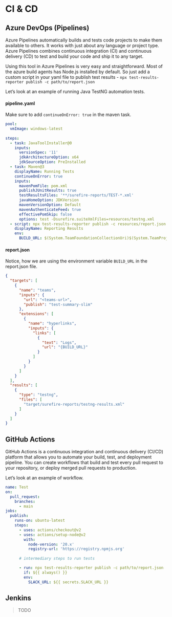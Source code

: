 # CI & CD

## Azure DevOps (Pipelines)

Azure Pipelines automatically builds and tests code projects to make them available to others. It works with just about any language or project type. Azure Pipelines combines continuous integration (CI) and continuous delivery (CD) to test and build your code and ship it to any target.

Using this tool in Azure Pipelines is very easy and straightforward. Most of the azure build agents has Node.js installed by default. So just add a custom script in your yaml file to publish test results - `npx test-results-reporter publish -c path/to/report.json`

Let’s look at an example of running Java TestNG automation tests. 

#### pipeline.yaml

Make sure to add `continueOnError: true` in the maven task.

```yaml
pool:
  vmImage: windows-latest
  
steps:
  - task: JavaToolInstaller@0
    inputs:
      versionSpec: '11'
      jdkArchitectureOption: x64
      jdkSourceOption: PreInstalled
  - task: Maven@3
    displayName: Running Tests
    continueOnError: true
    inputs:
      mavenPomFile: pom.xml
      publishJUnitResults: true
      testResultsFiles: '**/surefire-reports/TEST-*.xml'
      javaHomeOption: JDKVersion
      mavenVersionOption: Default
      mavenAuthenticateFeed: true
      effectivePomSkip: false
      options: test -Dsurefire.suiteXmlFiles=resources/testng.xml
  - script: npx test-results-reporter publish -c resources/report.json
    displayName: Reporting Results
    env:
      BUILD_URL: $(System.TeamFoundationCollectionUri)$(System.TeamProject)/_build/results?buildId=$(Build.BuildId)
```

#### report.json

Notice, how we are using the environment variable `BUILD_URL` in the report.json file.

```json
{
  "targets": [
    {
      "name": "teams",
      "inputs": {
        "url": "<teams-url>",
        "publish": "test-summary-slim"
      },
      "extensions": [
        {
          "name": "hyperlinks",
          "inputs": {
            "links": [
              {
                "text": "Logs",
                "url": "{BUILD_URL}"
              }
            ]
          }
        }
      ]
    }
  ],
  "results": [
    {
      "type": "testng",
      "files": [
        "target/surefire-reports/testng-results.xml"
      ]
    }
  ]
}
```


## GitHub Actions

GitHub Actions is a continuous integration and continuous delivery (CI/CD) platform that allows you to automate your build, test, and deployment pipeline. You can create workflows that build and test every pull request to your repository, or deploy merged pull requests to production.

Let’s look at an example of workflow. 

```yml
name: Test
on:
  pull_request:
    branches: 
      - main
jobs:
  publish:
    runs-on: ubuntu-latest
    steps:
      - uses: actions/checkout@v2
      - uses: actions/setup-node@v2
        with:
          node-version: '20.x'
          registry-url: 'https://registry.npmjs.org'
      
      # intermediary steps to run tests

      - run: npx test-results-reporter publish -c path/to/report.json
        if: ${{ always() }}
        env:
          SLACK_URL: ${{ secrets.SLACK_URL }}
```

## Jenkins

> TODO
